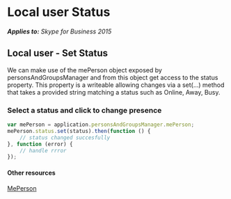
# Local user Status


 _**Applies to:** Skype for Business 2015_

## Local user - Set Status

We can make use of the mePerson object exposed by personsAndGroupsManager and from this object get access to the status property.  This property is a writeable allowing changes via a set(...) method that takes a provided string matching a status such as Online, Away, Busy.

### Select a status and click to change presence

```js
var mePerson = application.personsAndGroupsManager.mePerson;
mePerson.status.set(status).then(function () {
    // status changed succesfully 
}, function (error) {
    // handle rrror
});
```

#### Other resources

[MePerson]( https://ucwa.skype.com/reference/WebSDK/interfaces/_s4b_sdk_d_.jcafe.meperson.html)
